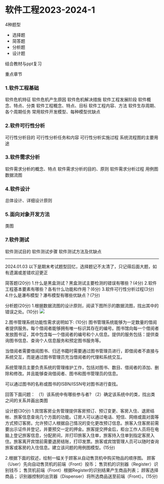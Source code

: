 # 软件工程2023-2024-1

4种题型
 - 选择题
 - 简答题
 - 分析题
 - 设计题

结合教材与ppt复习

重点章节
### 1.软件工程基础
软件危机特征
软件危机产生原因
软件危机解决措施
软件工程发展阶段
软件概念、特点、分类
软件工程概念、特点、目标
软件工程内容、方法
软件生存周期、各个周期任务
常用软件开发模型、每种模型优缺点

### 2.软件可行性分析
可行性分析目的
可行性分析任务和内容
可行性分析实施过程
系统流程图的主要用途

### 3.软件需求分析
软件需求分析的概念、特点
软件需求分析的目的、原则
软件需求分析过程
用例图
数据流图

### 4.软件设计
总体设计、详细设计原则

### 5.面向对象开发方法
类图

### 7.软件测试

软件测试目的
软件测试步骤
软件测试方法及优缺点

---
2024.01.03
以下是期末考试题型回忆，选择题记不太清了，只记得后面大题，如有遗漏或差错欢迎更正

简答题(20分)
1.什么是黑盒测试？黑盒测试主要检测的错误有哪些？(4分)
2.软件工程基本要素有哪些？各有什么功能和作用？(6分)
3.软件可行性分析过程(3分)
4.什么是瀑布模型？瀑布模型有哪些优缺点？(7分)

分析题(20分)
1.根据数据流图的设计原则，阅读下图所示的数据流图，找出其中的错误之处。(10分)
![](https://s1.imagehub.cc/images/2024/01/03/b662896835a6062cf34a9c7dc3987a55.png)

2.图书管理系统功能性需求说明如下: (10分)
图书管理系统能够为一定数量的借阅者提供服务。每个借阅者能够拥有唯一标识其存在的编号。图书馆向每一个借阅者发放图书证，其中包含每一个借阅者的编号和个人信息。提供的服务包括：提供查询图书信息、查询个人信息服务和预定图书服务等。

当借阅者需要借阅图书、归还书籍时需要通过图书管理员进行，即借阅者不直接与系统交互，而是通过图书管理员充当借阅者的代理和系统交互。

系统管理员主要负责系统的管理维护工作，包括对图书、数目、借阅者的添加、删除和修改。并且能够查询借阅者、图书和图书管理员的信息。

可以通过图书的名称或图书的ISBN/ISSN号对图书进行查找。

回答下面问题：
（1）该系统中有哪些参与者?
（2）确定该系统中的类，找出类之间的关系并画出类图

设计题(30分)
1.宾馆客房业务管理提供客房预订、预订变更、客房入住、退房结帐、旅客信息查询几个方面的功能。订房人可以通过电话、短信、网络或面对面等方式预订客房。允许预订人根据自己情况的变化更改预订信息。旅客入住客房前需要出示证件并登记，并要预交一定的押金。旅客提交押金后，柜台工作人员将在电脑上登记旅客信息，分配房间，并打印旅客入住单，旅客持入住单到指定客房入住。旅客离开宾馆前需要退房结账，打印发票。旅客或宾馆管理人员可以随时查询旅客或客房的入住信息。建立该问题的用例图模型。(15分)

2.根据下面的叙述，绘制一幅关于顾客从自动售货机中购买物品的顺序图。
顾客（User）先向自动售货机的前端（Front）投币；
售货机的识别器（Register）识别钱币；
售货机前端（Front）根据Register的识别结果产生商品列表；
顾客选择商品；
识别器控制的出货器（Dispenser）将所选商品送至前端（Front）。(15分)